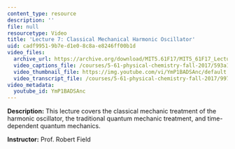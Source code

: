 ```yaml
---
content_type: resource
description: ''
file: null
resourcetype: Video
title: 'Lecture 7: Classical Mechanical Harmonic Oscillator'
uid: cadf9951-9b7e-d1e0-8c8a-e8246ff00b1d
video_files:
  archive_url: https://archive.org/download/MIT5.61F17/MIT5_61F17_Lecture_07_300k.mp4
  video_captions_file: /courses/5-61-physical-chemistry-fall-2017/593a16704f7b56eeb722b92df3f48ba0_YmP1BADSAnc.vtt
  video_thumbnail_file: https://img.youtube.com/vi/YmP1BADSAnc/default.jpg
  video_transcript_file: /courses/5-61-physical-chemistry-fall-2017/997698b4bce6cbea21fa0ea6837871e9_YmP1BADSAnc.pdf
video_metadata:
  youtube_id: YmP1BADSAnc
---
```


**Description:** This lecture covers the classical mechanic treatment of the harmonic oscillator, the traditional quantum mechanic treatment, and time-dependent quantum mechanics.

**Instructor:** Prof. Robert Field
